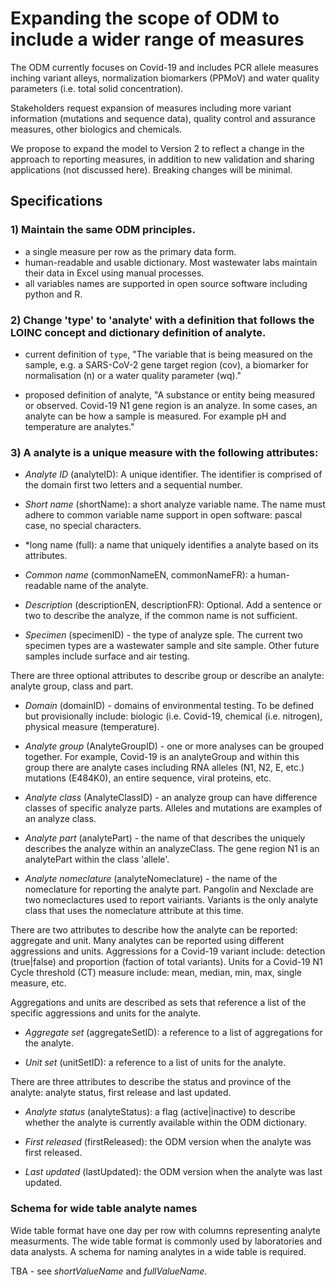 # Expanding the scope of ODM to include a wider range of measures

The ODM currently focuses on Covid-19 and includes PCR allele measures inching variant alleys, normalization biomarkers (PPMoV) and water quality parameters (i.e. total solid concentration).

Stakeholders request expansion of measures including more variant information (mutations and sequence data), quality control and assurance measures, other biologics and chemicals.

We propose to expand the model to Version 2 to reflect a change in the approach to reporting measures, in addition to new validation and sharing applications (not discussed here). Breaking changes will be minimal.

## Specifications

### 1) Maintain the same ODM principles.

- a single measure per row as the primary data form.
- human-readable and usable dictionary. Most wastewater labs maintain their data in Excel using manual processes.
- all variables names are supported in open source software including python and R.

### 2) Change 'type' to 'analyte' with a definition that follows the LOINC concept and dictionary definition of analyte.

- current definition of `type`, "The variable that is being measured on the sample, e.g. a SARS-CoV-2 gene target region (cov), a biomarker for normalisation (n) or a water quality parameter (wq)."

- proposed definition of analyte, "A substance or entity being measured or observed. Covid-19 N1 gene region is an analyze. In some cases, an analyte can be how a sample is measured. For example pH and temperature are analytes."

### 3) A analyte is a unique measure with the following attributes:

- _Analyte ID_ (analyteID): A unique identifier. The identifier is comprised of the domain first two letters and a sequential number.

- _Short name_ (shortName): a short analyze variable name. The name must adhere to common variable name support in open software: pascal case, no special characters.

- \*long name (full): a name that uniquely identifies a analyte based on its attributes.

- _Common name_ (commonNameEN, commonNameFR): a human-readable name of the analyte.

- _Description_ (descriptionEN, descriptionFR): Optional. Add a sentence or two to describe the analyze, if the common name is not sufficient.

- _Specimen_ (specimenID) - the type of analyze sple. The current two specimen types are a wastewater sample and site sample. Other future samples include surface and air testing.

There are three optional attributes to describe group or describe an analyte: analyte group, class and part.

- _Domain_ (domainID) - domains of environmental testing. To be defined but provisionally include: biologic (i.e. Covid-19, chemical (i.e. nitrogen), physical measure (temperature).

- _Analyte group_ (AnalyteGroupID) - one or more analyses can be grouped together. For example, Covid-19 is an analyteGroup and within this group there are analyte cases including RNA alleles (N1, N2, E, etc.) mutations (E484K0), an entire sequence, viral proteins, etc.

- _Analyte class_ (AnalyteClassID) - an analyze group can have difference classes of specific analyze parts. Alleles and mutations are examples of an analyze class.

- _Analyte part_ (analytePart) - the name of that describes the uniquely describes the analyze within an analyzeClass. The gene region N1 is an analytePart within the class 'allele'.

- _Analyte nomeclature_ (analyteNomeclature) - the name of the nomeclature for reporting the analyte part. Pangolin and Nexclade are two nomeclactures used to report vairiants. Variants is the only analyte class that uses the nomeclature attribute at this time.

There are two attributes to describe how the analyte can be reported: aggregate and unit. Many analytes can be reported using different aggressions and units. Aggressions for a Covid-19 variant include: detection (true|false) and proportion (faction of total variants). Units for a Covid-19 N1 Cycle threshold (CT) measure include: mean, median, min, max, single measure, etc.

Aggregations and units are described as sets that reference a list of the specific aggressions and units for the analyte.

- _Aggregate set_ (aggregateSetID): a reference to a list of aggregations for the analyte.

- _Unit set_ (unitSetID): a reference to a list of units for the analyte.

There are three attributes to describe the status and province of the analyte: analyte status, first release and last updated.

- _Analyte status_ (analyteStatus): a flag (active|inactive) to describe whether the analyte is currently available within the ODM dictionary.

- _First released_ (firstReleased): the ODM version when the analyte was first released.

- _Last updated_ (lastUpdated): the ODM version when the analyte was last updated.

### Schema for wide table analyte names

Wide table format have one day per row with columns representing analyte measurments. The wide table format is commonly used by laboratories and data analysts. A schema for naming analytes in a wide table is required.

TBA - see _shortValueName_ and _fullValueName_.
